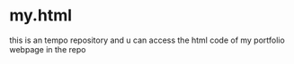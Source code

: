 # my.html
this is an tempo repository and u can access the html code of my portfolio webpage in the repo 
